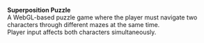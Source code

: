 **Superposition Puzzle**<br>
A WebGL-based puzzle game where the player must navigate two characters through different mazes at the same time.<br>
Player input affects both characters simultaneously.
